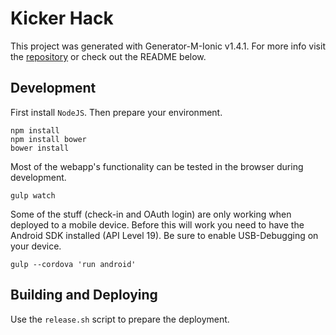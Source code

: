 # Kicker Hack
This project was generated with Generator-M-Ionic v1.4.1. For more info visit the [repository](https://github.com/mwaylabs/generator-m-ionic) or check out the README below.

## Development

First install `NodeJS`. Then prepare your environment.

    npm install
    npm install bower
    bower install

Most of the webapp's functionality can be tested in the browser during development.
    
    gulp watch

Some of the stuff (check-in and OAuth login) are only working when deployed to a mobile device. Before this will work you need to have the Android SDK installed (API Level 19). Be sure to enable USB-Debugging on your device.

    gulp --cordova 'run android'

## Building and Deploying

Use the `release.sh` script to prepare the deployment.
